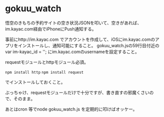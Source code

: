 # gokuu_watch

悟空のきもちの予約サイトの空き状況JSONを叩いて、空きがあれば、im.kayac.com経由でiPhoneにPush通知する。

事前にhttp://im.kayac.com でアカウントを作成して、iOSにim.kayac.comのアプリをインストールし、通知可能にすること。
gokuu_watch.jsの59行目付近の var im-kayac_id = ''; にim.kayac.comのusernameを設定すること。

requestモジュールとhttpモジュール必須。

`npm install http` 
`npm install request`

でインストールしておくこと。

ぶっちゃけ、requestモジュールだけで十分ですが、書き直すの邪魔くさいので、そのまま。

あとはcron 等でnode gokuu_watch.js を定期的に叩けばオッケー。
